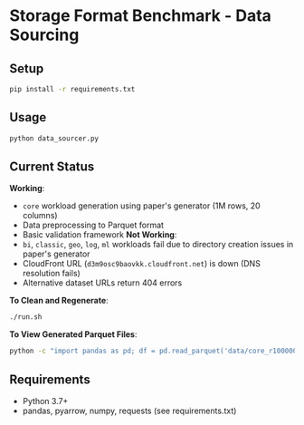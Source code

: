 # Storage Format Benchmark - Data Sourcing

## Setup
```bash
pip install -r requirements.txt
```

## Usage
```bash
python data_sourcer.py
```

## Current Status
**Working**: 
- `core` workload generation using paper's generator (1M rows, 20 columns)
- Data preprocessing to Parquet format
- Basic validation framework
**Not Working**:
- `bi`, `classic`, `geo`, `log`, `ml` workloads fail due to directory creation issues in paper's generator
- CloudFront URL (`d3m9osc9baovkk.cloudfront.net`) is down (DNS resolution fails)
- Alternative dataset URLs return 404 errors

**To Clean and Regenerate**:
```bash
./run.sh
```

**To View Generated Parquet Files**:
```bash
python -c "import pandas as pd; df = pd.read_parquet('data/core_r1000000_c20_processed.parquet'); print('Shape:', df.shape); print(df.head())"
```

## Requirements
- Python 3.7+
- pandas, pyarrow, numpy, requests (see requirements.txt)